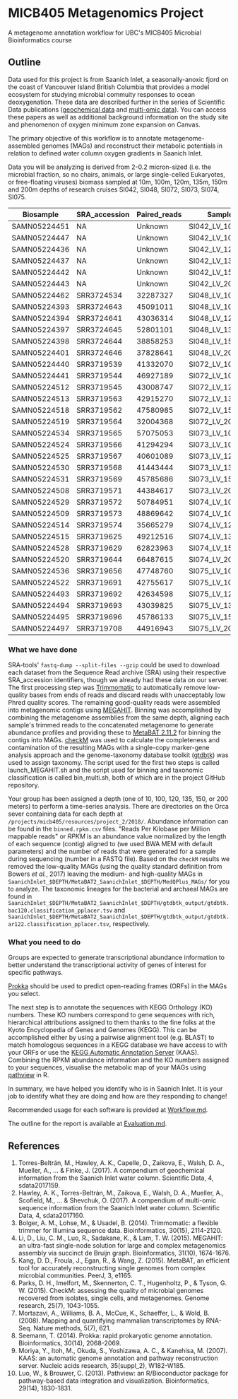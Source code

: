 # MICB405 Metagenomics Project
A metagenome annotation workflow for UBC's MICB405 Microbial Bioinformatics course 

## Outline
 
Data used for this project is from Saanich Inlet, a seasonally-anoxic fjord on the coast of Vancouver Island British Columbia that provides a model ecosystem for studying microbial commuity responses to ocean deoxygenation. These data are described further in the series of Scientific Data publications ([geochemical data](https://www.nature.com/articles/sdata2017159) and [multi-omic data](https://www.nature.com/articles/sdata2017160)). You can access these papers as well as additional background information on the study site and phenomenon of oxygen minimum zone expansion on Canvas. 

The primary objective of this workflow is to annotate metagenome-assembled genomes (MAGs) and reconstruct their metabolic potentials in relation to defined water column oxygen gradients in Saanich Inlet. 

Data you will be analyzing is derived from 2-0.2 micron-sized (i.e. the microbial fraction, so no chairs, animals, or large single-celled Eukaryotes, or free-floating viruses) biomass sampled at 10m, 100m, 120m, 135m, 150m and 200m depths of research cruises SI042, SI048, SI072, SI073, SI074, SI075. 

| Biosample    | SRA_accession | Paired_reads | Sample_ID         |
|--------------|---------------|--------------|-------------------|
| SAMN05224451 | NA            | Unknown      | SI042_LV_10m_DNA  |  
| SAMN05224447 | NA            | Unknown      | SI042_LV_100m_DNA |
| SAMN05224436 | NA            | Unknown      | SI042_LV_120m_DNA |
| SAMN05224437 | NA            | Unknown      | SI042_LV_135m_DNA |
| SAMN05224442 | NA            | Unknown      | SI042_LV_150m_DNA |
| SAMN05224443 | NA            | Unknown      | SI042_LV_200m_DNA |
| SAMN05224462 | SRR3724534    | 32287327     | SI048_LV_10m_DNA  |
| SAMN05224393 | SRR3724643    | 45091011     | SI048_LV_100m_DNA |
| SAMN05224394 | SRR3724641    | 43036314     | SI048_LV_120m_DNA |
| SAMN05224397 | SRR3724645    | 52801101     | SI048_LV_135m_DNA |
| SAMN05224398 | SRR3724644    | 38858253     | SI048_LV_150m_DNA |
| SAMN05224401 | SRR3724646    | 37828641     | SI048_LV_200m_DNA |
| SAMN05224440 | SRR3719539    | 41332070     | SI072_LV_10m_DNA  |
| SAMN05224441 | SRR3719544    | 46927189     | SI072_LV_100m_DNA |
| SAMN05224512 | SRR3719545    | 43008747     | SI072_LV_120m_DNA |
| SAMN05224513 | SRR3719563    | 42915270     | SI072_LV_135m_DNA |
| SAMN05224518 | SRR3719562    | 47580985     | SI072_LV_150m_DNA |
| SAMN05224519 | SRR3719564    | 32004368     | SI072_LV_200m_DNA |
| SAMN05224534 | SRR3719565    | 57075053     | SI073_LV_10m_DNA  |
| SAMN05224524 | SRR3719566    | 41294294     | SI073_LV_100m_DNA |
| SAMN05224525 | SRR3719567    | 40601089     | SI073_LV_120m_DNA |
| SAMN05224530 | SRR3719568    | 41443444     | SI073_LV_135m_DNA |
| SAMN05224531 | SRR3719569    | 45785686     | SI073_LV_150m_DNA |
| SAMN05224508 | SRR3719571    | 44384617     | SI073_LV_200m_DNA |
| SAMN05224529 | SRR3719572    | 50784951     | SI074_LV_10m_DNA  |
| SAMN05224509 | SRR3719573    | 48869642     | SI074_LV_100m_DNA |
| SAMN05224514 | SRR3719574    | 35665279     | SI074_LV_120m_DNA |
| SAMN05224515 | SRR3719625    | 49212516     | SI074_LV_135m_DNA |
| SAMN05224528 | SRR3719629    | 62823963     | SI074_LV_150m_DNA |
| SAMN05224520 | SRR3719644    | 66487615     | SI074_LV_200m_DNA |
| SAMN05224536 | SRR3719656    | 47748760     | SI075_LV_10m_DNA  |
| SAMN05224522 | SRR3719691    | 42755617     | SI075_LV_100m_DNA |
| SAMN05224493 | SRR3719692    | 42634598     | SI075_LV_120m_DNA |
| SAMN05224494 | SRR3719693    | 43039825     | SI075_LV_135m_DNA |
| SAMN05224495 | SRR3719696    | 45786133     | SI075_LV_150m_DNA |
| SAMN05224497 | SRR3719708    | 44916943     | SI075_LV_200m_DNA |

### What we have done

SRA-tools' `fastq-dump --split-files --gzip` could be used to download each dataset from the Sequence Read archive (SRA) using their respective SRA_accession identifiers, though we already had these data on our server.
The first processing step was [Trimmomatic](http://www.usadellab.org/cms/?page=trimmomatic) to automatically remove low-quality bases from ends of reads and discard reads with unacceptably low Phred quality scores. The remaining good-quality reads were assembled into metagenomic contigs using [MEGAHIT](https://github.com/voutcn/megahit). 
Binning was accomplished by combining the metagenome assemblies from the same depth, aligning each sample's trimmed reads to the concatenated metagenome to generate abundance profiles and providing these to [MetaBAT 2.11.2](https://bitbucket.org/berkeleylab/metabat) for binning the contigs into MAGs. [checkM](https://github.com/Ecogenomics/CheckM/wiki) was used to calculate the completeness and contamination of the resulting MAGs with a single-copy marker-gene analysis approach and the genome-taxonomy database toolkit ([gtdbtk](https://github.com/Ecogenomics/GTDBTk)) was used to assign taxonomy.
The script used for the first two steps is called launch_MEGAHIT.sh and the script used for binning and taxonomic classification is called bin_multi.sh, both of which are in the project GitHub repository. 

Your group has been assigned a depth (one of 10, 100, 120,  135, 150, or 200 meters) to perform a time-series analysis. There are directories on the Orca sever containing data for each depth at `/projects/micb405/resources/project_2/2018/`. 
Abundance information can be found in the `binned.rpkm.csv` files. "Reads Per Kilobase per Million mappable reads" or *RPKM* is an abundance value normalized by the length of each sequence (contig) aligned to (we used BWA MEM with default parameters) and the number of reads that were generated for a sample during sequencing (number in a FASTQ file). 
Based on the `checkM` results we removed the low-quality MAGs (using the quality standard definition from Bowers *et al.*, 2017) leaving the medium- and high-quality MAGs in `SaanichInlet_$DEPTH/MetaBAT2_SaanichInlet_$DEPTH/MedQPlus_MAGs/` for you to analyze. 
The taxonomic lineages for the bacterial and archaeal MAGs are found in `SaanichInlet_$DEPTH/MetaBAT2_SaanichInlet_$DEPTH/gtdbtk_output/gtdbtk.bac120.classification_pplacer.tsv` and `SaanichInlet_$DEPTH/MetaBAT2_SaanichInlet_$DEPTH/gtdbtk_output/gtdbtk.ar122.classification_pplacer.tsv`, respectively. 

### What you need to do

Groups are expected to generate transcriptional abundance information to better understand the transcriptional activity of genes of interest for specific pathways. 

[Prokka](https://github.com/tseemann/prokka) should be used to predict open-reading frames (ORFs) in the MAGs you select. 

The next step is to annotate the sequences with KEGG Orthology (KO) numbers. These KO numbers correspond to gene sequences with rich, hierarchical attributions assigned to them thanks to the fine folks at the Kyoto Encyclopedia of Genes and Genomes (KEGG). This can be accomplished either by using a pairwise alignment tool (e.g. BLAST) to match homologous sequences in a KEGG database we have access to with your ORFs or use the [KEGG Automatic Annotation Server](https://www.genome.jp/kegg/kaas/) (KAAS).
Combining the RPKM abundance information and the KO numbers assigned to your sequences, visualise the metabolic map of your MAGs using [pathview](http://pathview.r-forge.r-project.org/) in R.

In summary, we have helped you identify who is in Saanich Inlet. It is your job to identify what they are doing and how are they responding to change!

Recommended usage for each software is provided at [Workflow.md](workflow.md).

The outline for the report is available at [Evaluation.md](Evaluation.md).

## References

1. Torres-Beltrán, M., Hawley, A. K., Capelle, D., Zaikova, E., Walsh, D. A., Mueller, A., ... & Finke, J. (2017). A compendium of geochemical information from the Saanich Inlet water column. Scientific Data, 4, sdata2017159.
2. Hawley, A. K., Torres-Beltrán, M., Zaikova, E., Walsh, D. A., Mueller, A., Scofield, M., ... & Shevchuk, O. (2017). A compendium of multi-omic sequence information from the Saanich Inlet water column. Scientific Data, 4, sdata2017160.
3. Bolger, A. M., Lohse, M., & Usadel, B. (2014). Trimmomatic: a flexible trimmer for Illumina sequence data. Bioinformatics, 30(15), 2114-2120.
4. Li, D., Liu, C. M., Luo, R., Sadakane, K., & Lam, T. W. (2015). MEGAHIT: an ultra-fast single-node solution for large and complex metagenomics assembly via succinct de Bruijn graph. Bioinformatics, 31(10), 1674-1676.
5. Kang, D. D., Froula, J., Egan, R., & Wang, Z. (2015). MetaBAT, an efficient tool for accurately reconstructing single genomes from complex microbial communities. PeerJ, 3, e1165.
6. Parks, D. H., Imelfort, M., Skennerton, C. T., Hugenholtz, P., & Tyson, G. W. (2015). CheckM: assessing the quality of microbial genomes recovered from isolates, single cells, and metagenomes. Genome research, 25(7), 1043-1055.
7. Mortazavi, A., Williams, B. A., McCue, K., Schaeffer, L., & Wold, B. (2008). Mapping and quantifying mammalian transcriptomes by RNA-Seq. Nature methods, 5(7), 621.
8. Seemann, T. (2014). Prokka: rapid prokaryotic genome annotation. Bioinformatics, 30(14), 2068-2069.
9. Moriya, Y., Itoh, M., Okuda, S., Yoshizawa, A. C., & Kanehisa, M. (2007). KAAS: an automatic genome annotation and pathway reconstruction server. Nucleic acids research, 35(suppl_2), W182-W185.
10. Luo, W., & Brouwer, C. (2013). Pathview: an R/Bioconductor package for pathway-based data integration and visualization. Bioinformatics, 29(14), 1830-1831.

